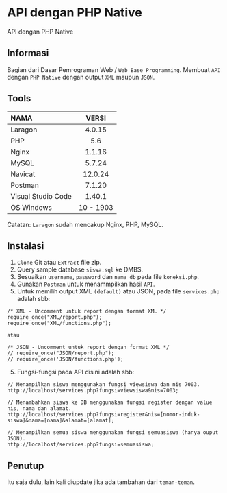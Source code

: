 # API dengan PHP Native
API dengan PHP Native 

## Informasi
Bagian dari Dasar Pemrograman Web / `Web Base Programming`.
Membuat `API` dengan `PHP Native` dengan output `XML` maupun `JSON`.

## Tools
| NAMA | VERSI |
| :--- | :---: | 
| Laragon | 4.0.15 |
| PHP | 5.6 |
| Nginx | 1.1.16 |
| MySQL | 5.7.24 |
| Navicat | 12.0.24 |
| Postman | 7.1.20 |
| Visual Studio Code | 1.40.1 |
| OS Windows | 10 - 1903 |

Catatan: `Laragon` sudah mencakup Nginx, PHP, MySQL.

## Instalasi
1. `Clone` Git atau `Extract` file zip.
2. Query sample database `siswa.sql` ke DMBS. 
3. Sesuaikan `username`, `password` dan `nama db` pada file `koneksi.php`.
3. Gunakan `Postman` untuk menammpilkan hasil `API`.
4. Untuk memilih output XML `(default)` atau JSON, pada file `services.php` adalah sbb:
```
/* XML - Uncomment untuk report dengan format XML */
require_once("XML/report.php");
require_once("XML/functions.php");

atau 

/* JSON - Uncomment untuk report dengan format XML */
// require_once("JSON/report.php");
// require_once('JSON/functions.php');
```
5. Fungsi-fungsi pada API disini adalah sbb:
```
// Menampilkan siswa menggunakan fungsi viewsiswa dan nis 7003.
http://localhost/services.php?fungsi=viewsiswa&nis=7003;

// Menambahkan siswa ke DB menggunakan fungsi register dengan value nis, nama dan alamat.
http://localhost/services.php?fungsi=register&nis=[nomor-induk-siswa]&nama=[nama]&alamat=[alamat];

// Menampilkan semua siswa menggunakan fungsi semuasiswa (hanya ouput JSON).
http://localhost/services.php?fungsi=semuasiswa;
```

## Penutup
Itu saja dulu, lain kali diupdate jika ada tambahan dari `teman-teman`.
